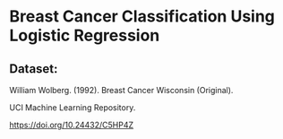 # Breast Cancer Classification Using Logistic Regression

## Dataset:

William Wolberg. (1992). Breast Cancer Wisconsin (Original). 

UCI Machine Learning Repository. 

https://doi.org/10.24432/C5HP4Z
